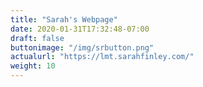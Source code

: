 ```yaml
---
title: "Sarah's Webpage"
date: 2020-01-31T17:32:48-07:00
draft: false
buttonimage: "/img/srbutton.png"
actualurl: "https://lmt.sarahfinley.com/"
weight: 10
---
```


